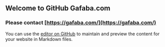 ## Welcome to GitHub Gafaba.com 
### Please contact [https://gafaba.com/](https://gafaba.com/)





You can use the [editor on GitHub](https://github.com/GaFaBa/Gafaba.com/edit/gh-pages/index.md) to maintain and preview the content for your website in Markdown files.



